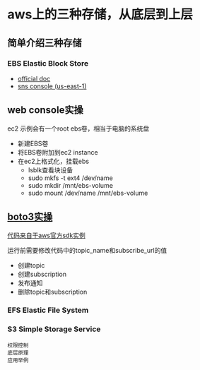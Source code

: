 # aws上的三种存储，从底层到上层
## 简单介绍三种存储
### EBS Elastic Block Store
- [official doc](https://docs.aws.amazon.com/zh_cn/ebs/)
- [sns console (us-east-1)](https://us-west-1.console.aws.amazon.com/ec2/home?region=us-west-1#Volumes:)
## web console实操
ec2 示例会有一个root ebs卷，相当于电脑的系统盘
- 新建EBS卷
- 将EBS卷附加到ec2 instance
- 在ec2上格式化，挂载ebs
    - lsblk查看块设备
    - sudo mkfs -t ext4 /dev/name
    - sudo mkdir /mnt/ebs-volume
    - sudo mount /dev/name /mnt/ebs-volume

## [boto3实操](sns_example.ipynb)
[代码来自于aws官方sdk实例](https://github.com/awsdocs/aws-doc-sdk-examples)

运行前需要修改代码中的topic_name和subscribe_url的值
- 创建topic
- 创建subscription
- 发布通知
- 删除topic和subscription

### EFS Elastic File System
### S3 Simple Storage Service



    权限控制
    底层原理
    应用举例